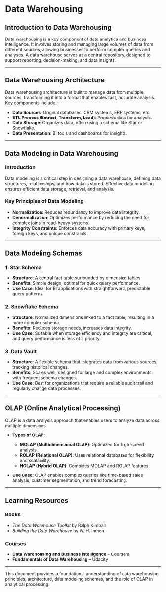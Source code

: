 # Data Warehousing

## Introduction to Data Warehousing
Data warehousing is a key component of data analytics and business intelligence. It involves storing and managing large volumes of data from different sources, allowing businesses to perform complex queries and analyses. A data warehouse serves as a central repository, designed to support reporting, decision-making, and data insights.

---

## Data Warehousing Architecture
Data warehousing architecture is built to manage data from multiple sources, transforming it into a format that enables fast, accurate analysis. Key components include:

- **Data Sources**: Original databases, CRM systems, ERP systems, etc.
- **ETL Process (Extract, Transform, Load)**: Prepares data for analysis.
- **Data Storage**: Organizes data, often using a schema like Star or Snowflake.
- **Data Presentation**: BI tools and dashboards for insights.

---

## Data Modeling in Data Warehousing

### Introduction
Data modeling is a critical step in designing a data warehouse, defining data structures, relationships, and how data is stored. Effective data modeling ensures efficient data storage, retrieval, and analysis.

### Key Principles of Data Modeling
- **Normalization**: Reduces redundancy to improve data integrity.
- **Denormalization**: Optimizes performance by reducing the need for complex joins in read-heavy systems.
- **Integrity Constraints**: Enforces data accuracy with primary keys, foreign keys, and unique constraints.

---

## Data Modeling Schemas

### 1. Star Schema
   - **Structure**: A central fact table surrounded by dimension tables.
   - **Benefits**: Simple design, optimal for quick query performance.
   - **Use Case**: Ideal for BI applications with straightforward, predictable query patterns.

### 2. Snowflake Schema
   - **Structure**: Normalized dimensions linked to a fact table, resulting in a more complex schema.
   - **Benefits**: Reduces storage needs, increases data integrity.
   - **Use Case**: Suitable when storage efficiency and integrity are critical, and query performance is less of a priority.

### 3. Data Vault
   - **Structure**: A flexible schema that integrates data from various sources, tracking historical changes.
   - **Benefits**: Scales well, designed for large and complex environments with frequent schema changes.
   - **Use Case**: Best for organizations that require a reliable audit trail and regularly change data processes.

---

## OLAP (Online Analytical Processing)
OLAP is a data analysis approach that enables users to analyze data across multiple dimensions.

- **Types of OLAP**:
  - **MOLAP (Multidimensional OLAP)**: Optimized for high-speed analysis.
  - **ROLAP (Relational OLAP)**: Uses relational databases for flexibility and scalability.
  - **HOLAP (Hybrid OLAP)**: Combines MOLAP and ROLAP features.

- **Use Case**: OLAP enables complex queries like time-based sales analysis, customer segmentation, and trend forecasting.

---

## Learning Resources

### Books
- *The Data Warehouse Toolkit* by Ralph Kimball
- *Building the Data Warehouse* by W. H. Inmon

### Courses
- **Data Warehousing and Business Intelligence** – Coursera
- **Fundamentals of Data Warehousing** – Udacity

---

This document provides a foundational understanding of data warehousing principles, architecture, data modeling schemas, and the role of OLAP in analytical processing.
